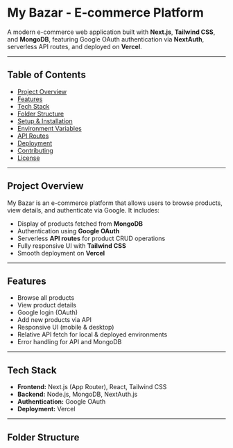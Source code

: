 # My Bazar - E-commerce Platform

A modern e-commerce web application built with **Next.js**, **Tailwind CSS**, and **MongoDB**, featuring Google OAuth authentication via **NextAuth**, serverless API routes, and deployed on **Vercel**.

---

## Table of Contents
- [Project Overview](#project-overview)
- [Features](#features)
- [Tech Stack](#tech-stack)
- [Folder Structure](#folder-structure)
- [Setup & Installation](#setup--installation)
- [Environment Variables](#environment-variables)
- [API Routes](#api-routes)
- [Deployment](#deployment)
- [Contributing](#contributing)
- [License](#license)

---

## Project Overview

My Bazar is an e-commerce platform that allows users to browse products, view details, and authenticate via Google. It includes:

- Display of products fetched from **MongoDB**
- Authentication using **Google OAuth**
- Serverless **API routes** for product CRUD operations
- Fully responsive UI with **Tailwind CSS**
- Smooth deployment on **Vercel**

---

## Features

- Browse all products
- View product details
- Google login (OAuth)
- Add new products via API
- Responsive UI (mobile & desktop)
- Relative API fetch for local & deployed environments
- Error handling for API and MongoDB

---

## Tech Stack

- **Frontend:** Next.js (App Router), React, Tailwind CSS  
- **Backend:** Node.js, MongoDB, NextAuth.js  
- **Authentication:** Google OAuth  
- **Deployment:** Vercel

---

## Folder Structure

